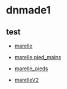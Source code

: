 # dnmade1

## test
* [marelle](./rahenitsoa_mandala/marelle.html/) 

 * [marelle pied_mains](./rahenitsoa_mandala/marelle_pieds-mains.html/) 
 
  * [marelle_pieds](./rahenitsoa_mandala/marelle_pieds.html/)
  
   * [marelleV2](./rahenitsoa_mandala/marelleV2.html/) 
